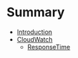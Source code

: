 # Summary

* [Introduction](README.md)
* [CloudWatch](CloudWatch/cloudwatchmd.md)
   * [ResponseTime](CloudWatch/responsetimemd.md)

